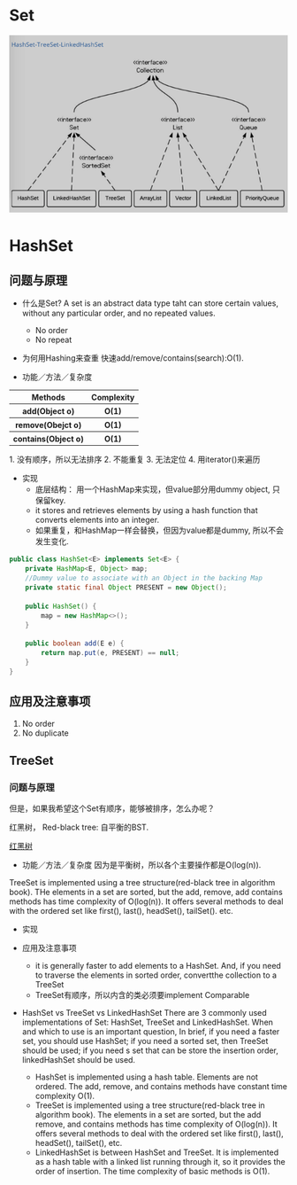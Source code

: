 # Set
<img src="SetPic/Snip20170712_45.png">

# HashSet
## 问题与原理

- 什么是Set?
A set is an abstract data type taht can store certain values, without any particular order, and no repeated values.
    + No order
    + No repeat

- 为何用Hashing来查重
快速add/remove/contains(search):O(1).

- 功能／方法／复杂度
<table>
    <tr><th>Methods</th><th>Complexity</th></tr>
    <tr><th>add(Object o)</th><th>O(1)</th></tr>
    <tr><th>remove(Obejct o)</th><th>O(1)</th></tr>
    <tr><th>contains(Object o)</th><th>O(1)</th></tr>
</table>
    1. 没有顺序，所以无法排序
    2. 不能重复
    3. 无法定位
    4. 用iterator()来遍历

- 实现
    + 底层结构： 用一个HashMap来实现，但value部分用dummy object, 只保留key.
    + it stores and retrieves elements by using a hash function that converts elements into an integer.
    + 如果重复，和HashMap一样会替换，但因为value都是dummy, 所以不会发生变化.

````java
public class HashSet<E> implements Set<E> {
    private HashMap<E, Object> map;
    //Dummy value to associate with an Object in the backing Map
    private static final Object PRESENT = new Object();

    public HashSet() {
        map = new HashMap<>();
    }

    public boolean add(E e) {
        return map.put(e, PRESENT) == null;
    }
}
````

## 应用及注意事项
1. No order
2. No duplicate

## TreeSet
### 问题与原理
但是，如果我希望这个Set有顺序，能够被排序，怎么办呢？

红黑树， Red-black tree: 自平衡的BST.

[红黑树](http://www.geeksforgeeks.org/red-black-tree-set-1-introduction-2/)

- 功能／方法／复杂度
因为是平衡树，所以各个主要操作都是O(log(n)).

TreeSet is implemented using a tree structure(red-black tree in algorithm book). THe elements in a set are sorted, but the add, remove, add contains methods has time complexity of O(log(n)). It offers several methods to deal with the ordered set like first(), last(), headSet(), tailSet(). etc.

- 实现
- 应用及注意事项
    + it is generally faster to add elements to a HashSet. And, if you need to traverse the elements in sorted order, convertthe collection to a TreeSet
    + TreeSet有顺序，所以内含的类必须要implement Comparable

- HashSet vs TreeSet vs LinkedHashSet
There are 3 commonly used implementations of Set: HashSet, TreeSet and LinkedHashSet.
When and which to use is an important question, In brief, if you need a faster set, you should use HashSet; if you need a sorted set, then TreeSet should be used; if you need s set that can be store the insertion order, linkedHashSet should be used.
    + HashSet is implemented using a hash table. Elements are not ordered. The add, remove, and contains methods have constant time complexity O(1).
    + TreeSet is implemented using a tree structure(red-black tree in algorithm book). The elements in a set are sorted, but the add remove, and contains methods has time complexity of O(log(n)). It offers several methods to deal with the ordered set like first(), last(), headSet(), tailSet(), etc.
    + LinkedHashSet is between HashSet and TreeSet. It is implemented as a hash table with a linked list running through it, so it provides the order of insertion. The time complexity of basic methods is O(1).

















